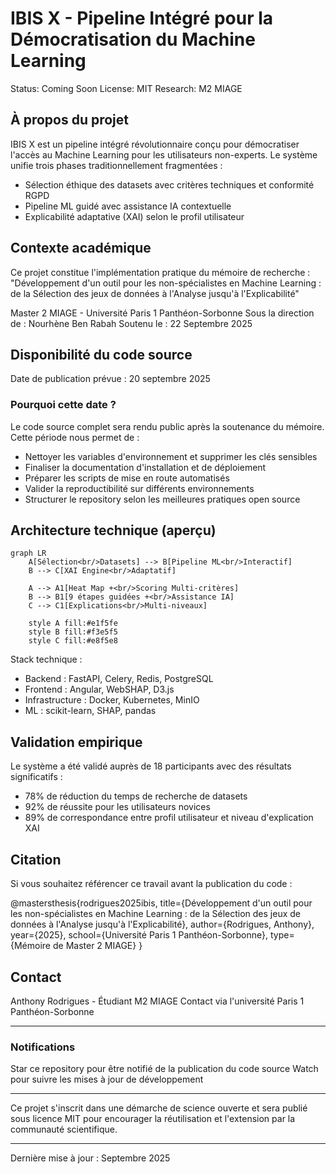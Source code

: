 # IBIS X - Pipeline Intégré pour la Démocratisation du Machine Learning

Status: Coming Soon
License: MIT
Research: M2 MIAGE

## À propos du projet

IBIS X est un pipeline intégré révolutionnaire conçu pour démocratiser l'accès au Machine Learning pour les utilisateurs non-experts. Le système unifie trois phases traditionnellement fragmentées :

- Sélection éthique des datasets avec critères techniques et conformité RGPD
- Pipeline ML guidé avec assistance IA contextuelle
- Explicabilité adaptative (XAI) selon le profil utilisateur

## Contexte académique

Ce projet constitue l'implémentation pratique du mémoire de recherche :
"Développement d'un outil pour les non-spécialistes en Machine Learning : de la Sélection des jeux de données à l'Analyse jusqu'à l'Explicabilité"

Master 2 MIAGE - Université Paris 1 Panthéon-Sorbonne
Sous la direction de : Nourhène Ben Rabah
Soutenu le : 22 Septembre 2025

## Disponibilité du code source

Date de publication prévue : 20 septembre 2025

### Pourquoi cette date ?

Le code source complet sera rendu public après la soutenance du mémoire. Cette période nous permet de :

- Nettoyer les variables d'environnement et supprimer les clés sensibles
- Finaliser la documentation d'installation et de déploiement
- Préparer les scripts de mise en route automatisés
- Valider la reproductibilité sur différents environnements
- Structurer le repository selon les meilleures pratiques open source

## Architecture technique (aperçu)

```mermaid
graph LR
    A[Sélection<br/>Datasets] --> B[Pipeline ML<br/>Interactif]
    B --> C[XAI Engine<br/>Adaptatif]
    
    A --> A1[Heat Map +<br/>Scoring Multi-critères]
    B --> B1[9 étapes guidées +<br/>Assistance IA]
    C --> C1[Explications<br/>Multi-niveaux]
    
    style A fill:#e1f5fe
    style B fill:#f3e5f5
    style C fill:#e8f5e8
```

Stack technique :
- Backend : FastAPI, Celery, Redis, PostgreSQL
- Frontend : Angular, WebSHAP, D3.js
- Infrastructure : Docker, Kubernetes, MinIO
- ML : scikit-learn, SHAP, pandas

## Validation empirique

Le système a été validé auprès de 18 participants avec des résultats significatifs :
- 78% de réduction du temps de recherche de datasets
- 92% de réussite pour les utilisateurs novices
- 89% de correspondance entre profil utilisateur et niveau d'explication XAI

## Citation

Si vous souhaitez référencer ce travail avant la publication du code :

@mastersthesis{rodrigues2025ibis,
  title={Développement d'un outil pour les non-spécialistes en Machine Learning : de la Sélection des jeux de données à l'Analyse jusqu'à l'Explicabilité},
  author={Rodrigues, Anthony},
  year={2025},
  school={Université Paris 1 Panthéon-Sorbonne},
  type={Mémoire de Master 2 MIAGE}
}

## Contact

Anthony Rodrigues - Étudiant M2 MIAGE
Contact via l'université Paris 1 Panthéon-Sorbonne

---

### Notifications

Star ce repository pour être notifié de la publication du code source
Watch pour suivre les mises à jour de développement

---

Ce projet s'inscrit dans une démarche de science ouverte et sera publié sous licence MIT pour encourager la réutilisation et l'extension par la communauté scientifique.

---

Dernière mise à jour : Septembre 2025
